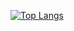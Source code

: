 [![Top Langs](https://github-readme-stats.vercel.app/api/top-langs/?username=Eyyspire)](https://github.com/Eyyspire/github-readme-stats)

<!--
**Eyyspire/Eyyspire** is a ✨ _special_ ✨ repository because its `README.md` (this file) appears on your GitHub profile.

Here are some ideas to get you started:

- 🔭 I’m currently working on ...
- 🌱 I’m currently learning ...
- 👯 I’m looking to collaborate on ...
- 🤔 I’m looking for help with ...
- 💬 Ask me about ...
- 📫 How to reach me: ...
- 😄 Pronouns: ...
- ⚡ Fun fact: ...
-->
